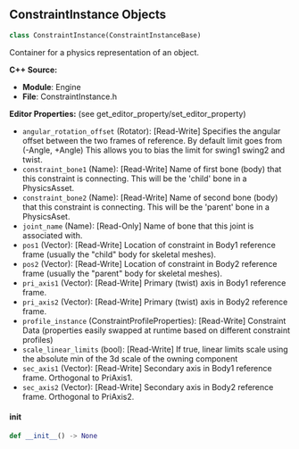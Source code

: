 ## ConstraintInstance Objects

```python
class ConstraintInstance(ConstraintInstanceBase)
```

Container for a physics representation of an object.

**C++ Source:**

- **Module**: Engine
- **File**: ConstraintInstance.h

**Editor Properties:** (see get_editor_property/set_editor_property)

- ``angular_rotation_offset`` (Rotator):  [Read-Write] Specifies the angular offset between the two frames of reference. By default limit goes from (-Angle, +Angle)
  This allows you to bias the limit for swing1 swing2 and twist.
- ``constraint_bone1`` (Name):  [Read-Write] Name of first bone (body) that this constraint is connecting.
  This will be the 'child' bone in a PhysicsAsset.
- ``constraint_bone2`` (Name):  [Read-Write] Name of second bone (body) that this constraint is connecting.
  This will be the 'parent' bone in a PhysicsAset.
- ``joint_name`` (Name):  [Read-Only] Name of bone that this joint is associated with.
- ``pos1`` (Vector):  [Read-Write] Location of constraint in Body1 reference frame (usually the "child" body for skeletal meshes).
- ``pos2`` (Vector):  [Read-Write] Location of constraint in Body2 reference frame (usually the "parent" body for skeletal meshes).
- ``pri_axis1`` (Vector):  [Read-Write] Primary (twist) axis in Body1 reference frame.
- ``pri_axis2`` (Vector):  [Read-Write] Primary (twist) axis in Body2 reference frame.
- ``profile_instance`` (ConstraintProfileProperties):  [Read-Write] Constraint Data (properties easily swapped at runtime based on different constraint profiles)
- ``scale_linear_limits`` (bool):  [Read-Write] If true, linear limits scale using the absolute min of the 3d scale of the owning component
- ``sec_axis1`` (Vector):  [Read-Write] Secondary axis in Body1 reference frame. Orthogonal to PriAxis1.
- ``sec_axis2`` (Vector):  [Read-Write] Secondary axis in Body2 reference frame. Orthogonal to PriAxis2.

<a id="unreal.ConstraintInstance.__init__"></a>

#### __init__

```python
def __init__() -> None
```

<a id="unreal.PhysicsPredictionSettings"></a>